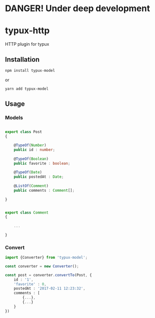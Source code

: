 # DANGER! Under deep development


# typux-http
HTTP plugin for typux


## Installation

```bash
npm install typux-model
```
or
```bash
yarn add typux-model
```

## Usage

### Models

```ts

export class Post
{

    @TypeOf(Number)
    public id : number;
    
    @TypeOf(Boolean)
    public favorite : boolean;
    
    @TypeOf(Date)
    public postedAt : Date; 
    
    @ListOf(Comment)
    public comments : Comment[];
    
}


export class Comment
{
    
    ...
    
}

```

### Convert

```ts
import {Converter} from 'typux-model';

const converter = new Converter();

const post = converter.convertTo(Post, {
    id : '1',
    'favorite' : 0,
    postedAt : '2017-02-11 12:23:32',
    comments : [
        {...},
        {...}
    }
})

```
